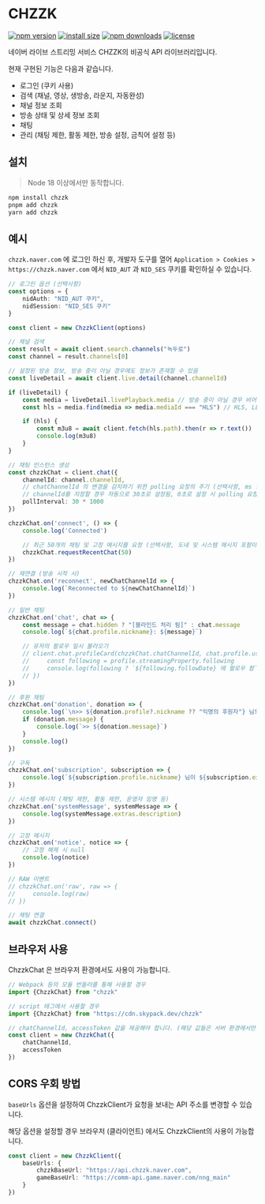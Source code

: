 # CHZZK

[![npm version](https://img.shields.io/npm/v/chzzk.svg?style=for-the-badge)](https://www.npmjs.org/package/chzzk) [![install size](https://img.shields.io/bundlephobia/min/chzzk?style=for-the-badge)](https://packagephobia.com/result?p=chzzk) [![npm downloads](https://img.shields.io/npm/dm/chzzk.svg?style=for-the-badge)](http://npm-stat.com/charts.html?package=chzzk) [![license](https://img.shields.io/github/license/kimcore/chzzk?style=for-the-badge)](https://github.com/kimcore/chzzk/blob/master/LICENSE)

네이버 라이브 스트리밍 서비스 CHZZK의 비공식 API 라이브러리입니다.

현재 구현된 기능은 다음과 같습니다.

- 로그인 (쿠키 사용)
- 검색 (채널, 영상, 생방송, 라운지, 자동완성)
- 채널 정보 조회
- 방송 상태 및 상세 정보 조회
- 채팅
- 관리 (채팅 제한, 활동 제한, 방송 설정, 금칙어 설정 등)

## 설치

> Node 18 이상에서만 동작합니다.

```bash
npm install chzzk
pnpm add chzzk
yarn add chzzk
```

## 예시

`chzzk.naver.com` 에 로그인 하신 후, 개발자 도구를 열어 `Application > Cookies > https://chzzk.naver.com` 에서 `NID_AUT` 과 `NID_SES` 쿠키를
확인하실 수 있습니다.

```ts
// 로그인 옵션 (선택사항)
const options = {
    nidAuth: "NID_AUT 쿠키",
    nidSession: "NID_SES 쿠키"
}

const client = new ChzzkClient(options)

// 채널 검색
const result = await client.search.channels("녹두로")
const channel = result.channels[0]

// 설정된 방송 정보, 방송 중이 아닐 경우에도 정보가 존재할 수 있음
const liveDetail = await client.live.detail(channel.channelId)

if (liveDetail) {
    const media = liveDetail.livePlayback.media // 방송 중이 아닐 경우 비어있음
    const hls = media.find(media => media.mediaId === "HLS") // HLS, LLHLS

    if (hls) {
        const m3u8 = await client.fetch(hls.path).then(r => r.text())
        console.log(m3u8)
    }
}

// 채팅 인스턴스 생성
const chzzkChat = client.chat({
    channelId: channel.channelId,
    // chatChannelId 의 변경을 감지하기 위한 polling 요청의 주기 (선택사항, ms 단위)
    // channelId를 지정할 경우 자동으로 30초로 설정됨, 0초로 설정 시 polling 요청을 하지 않음
    pollInterval: 30 * 1000
})

chzzkChat.on('connect', () => {
    console.log('Connected')

    // 최근 50개의 채팅 및 고정 메시지를 요청 (선택사항, 도네 및 시스템 메시지 포함이므로 주의)
    chzzkChat.requestRecentChat(50)
})

// 재연결 (방송 시작 시)
chzzkChat.on('reconnect', newChatChannelId => {
    console.log(`Reconnected to ${newChatChannelId}`)
})

// 일반 채팅
chzzkChat.on('chat', chat => {
    const message = chat.hidden ? "[블라인드 처리 됨]" : chat.message
    console.log(`${chat.profile.nickname}: ${message}`)

    // 유저의 팔로우 일시 불러오기
    // client.chat.profileCard(chzzkChat.chatChannelId, chat.profile.userIdHash).then(profile => {
    //     const following = profile.streamingProperty.following
    //     console.log(following ? `${following.followDate} 에 팔로우 함` : "팔로우 안함")
    // })
})

// 후원 채팅
chzzkChat.on('donation', donation => {
    console.log(`\n>> ${donation.profile?.nickname ?? "익명의 후원자"} 님의 ${donation.extras.payAmount}원 ${donationTypeName(donation.extras.donationType)}`)
    if (donation.message) {
        console.log(`>> ${donation.message}`)
    }
    console.log()
})

// 구독
chzzkChat.on('subscription', subscription => {
    console.log(`${subscription.profile.nickname} 님이 ${subscription.extras.month} 개월 동안 ${subscription.extras.tierName} 구독중`)
})

// 시스템 메시지 (채팅 제한, 활동 제한, 운영자 임명 등)
chzzkChat.on('systemMessage', systemMessage => {
    console.log(systemMessage.extras.description)
})

// 고정 메시지
chzzkChat.on('notice', notice => {
    // 고정 해제 시 null
    console.log(notice)
})

// RAW 이벤트
// chzzkChat.on('raw', raw => {
//     console.log(raw)
// })

// 채팅 연결
await chzzkChat.connect()
```

## 브라우저 사용

ChzzkChat 은 브라우저 환경에서도 사용이 가능합니다.

```ts
// Webpack 등의 모듈 번들러를 통해 사용할 경우
import {ChzzkChat} from "chzzk"

// script 태그에서 사용할 경우
import {ChzzkChat} from "https://cdn.skypack.dev/chzzk"
```

```ts
// chatChannelId, accessToken 값을 제공해야 합니다. (해당 값들은 서버 환경에서만 불러올 수 있음)
const client = new ChzzkChat({
    chatChannelId,
    accessToken
})
```

## CORS 우회 방법

`baseUrls` 옵션을 설정하여 ChzzkClient가 요청을 보내는 API 주소를 변경할 수 있습니다.

해당 옵션을 설정할 경우 브라우저 (클라이언트) 에서도 ChzzkClient의 사용이 가능합니다.

```ts
const client = new ChzzkClient({
    baseUrls: {
        chzzkBaseUrl: "https://api.chzzk.naver.com",
        gameBaseUrl: "https://comm-api.game.naver.com/nng_main"
    }
})
```
